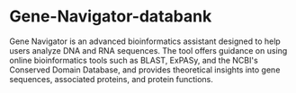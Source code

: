 # Gene-Navigator-databank
Gene Navigator is an advanced bioinformatics assistant designed to help users analyze DNA and RNA sequences. The tool offers guidance on using online bioinformatics tools such as BLAST, ExPASy, and the NCBI's Conserved Domain Database, and provides theoretical insights into gene sequences, associated proteins, and protein functions.
